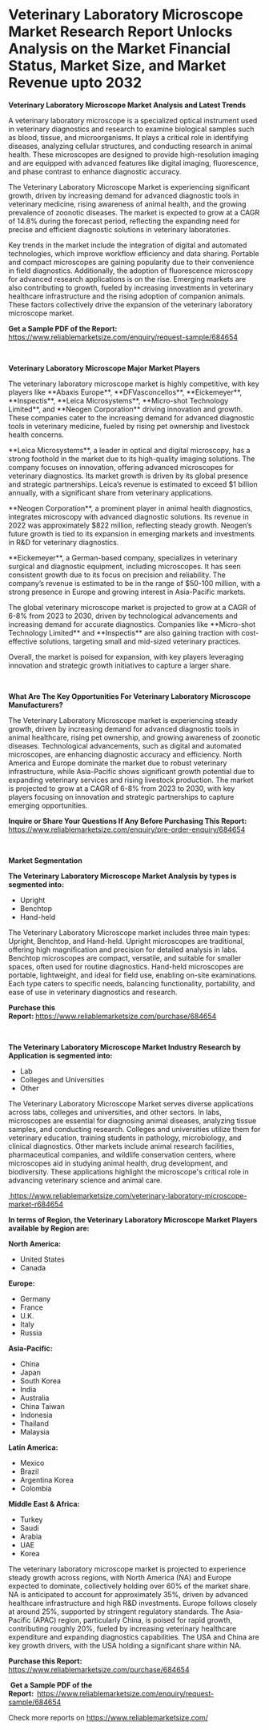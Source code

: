 <p><h1>Veterinary Laboratory Microscope Market Research Report Unlocks Analysis on the Market Financial Status, Market Size, and Market Revenue upto 2032</h1></p><p><strong>Veterinary Laboratory Microscope Market Analysis and Latest Trends</strong></p>
<p><p>A veterinary laboratory microscope is a specialized optical instrument used in veterinary diagnostics and research to examine biological samples such as blood, tissue, and microorganisms. It plays a critical role in identifying diseases, analyzing cellular structures, and conducting research in animal health. These microscopes are designed to provide high-resolution imaging and are equipped with advanced features like digital imaging, fluorescence, and phase contrast to enhance diagnostic accuracy.</p><p>The Veterinary Laboratory Microscope Market is experiencing significant growth, driven by increasing demand for advanced diagnostic tools in veterinary medicine, rising awareness of animal health, and the growing prevalence of zoonotic diseases. The market is expected to grow at a CAGR of 14.8% during the forecast period, reflecting the expanding need for precise and efficient diagnostic solutions in veterinary laboratories.</p><p>Key trends in the market include the integration of digital and automated technologies, which improve workflow efficiency and data sharing. Portable and compact microscopes are gaining popularity due to their convenience in field diagnostics. Additionally, the adoption of fluorescence microscopy for advanced research applications is on the rise. Emerging markets are also contributing to growth, fueled by increasing investments in veterinary healthcare infrastructure and the rising adoption of companion animals. These factors collectively drive the expansion of the veterinary laboratory microscope market.</p></p>
<p><strong>Get a Sample PDF of the Report:&nbsp;</strong> <a href="https://www.reliablemarketsize.com/enquiry/request-sample/684654?utm_campaign=1903&utm_medium=2&utm_source=Github&utm_content=ia&utm_term=20012025&utm_id=veterinary-laboratory-microscope">https://www.reliablemarketsize.com/enquiry/request-sample/684654</a></p>
<p>&nbsp;</p>
<p><strong>Veterinary Laboratory Microscope Major Market Players</strong></p>
<p><p>The veterinary laboratory microscope market is highly competitive, with key players like **Abaxis Europe**, **DFVasconcellos**, **Eickemeyer**, **Inspectis**, **Leica Microsystems**, **Micro-shot Technology Limited**, and **Neogen Corporation** driving innovation and growth. These companies cater to the increasing demand for advanced diagnostic tools in veterinary medicine, fueled by rising pet ownership and livestock health concerns.</p><p>**Leica Microsystems**, a leader in optical and digital microscopy, has a strong foothold in the market due to its high-quality imaging solutions. The company focuses on innovation, offering advanced microscopes for veterinary diagnostics. Its market growth is driven by its global presence and strategic partnerships. Leica’s revenue is estimated to exceed $1 billion annually, with a significant share from veterinary applications.</p><p>**Neogen Corporation**, a prominent player in animal health diagnostics, integrates microscopy with advanced diagnostic solutions. Its revenue in 2022 was approximately $822 million, reflecting steady growth. Neogen’s future growth is tied to its expansion in emerging markets and investments in R&D for veterinary diagnostics.</p><p>**Eickemeyer**, a German-based company, specializes in veterinary surgical and diagnostic equipment, including microscopes. It has seen consistent growth due to its focus on precision and reliability. The company’s revenue is estimated to be in the range of $50-100 million, with a strong presence in Europe and growing interest in Asia-Pacific markets.</p><p>The global veterinary microscope market is projected to grow at a CAGR of 6-8% from 2023 to 2030, driven by technological advancements and increasing demand for accurate diagnostics. Companies like **Micro-shot Technology Limited** and **Inspectis** are also gaining traction with cost-effective solutions, targeting small and mid-sized veterinary practices.</p><p>Overall, the market is poised for expansion, with key players leveraging innovation and strategic growth initiatives to capture a larger share.</p></p>
<p>&nbsp;</p>
<p><strong>What Are The Key Opportunities For Veterinary Laboratory Microscope Manufacturers?</strong></p>
<p><p>The Veterinary Laboratory Microscope market is experiencing steady growth, driven by increasing demand for advanced diagnostic tools in animal healthcare, rising pet ownership, and growing awareness of zoonotic diseases. Technological advancements, such as digital and automated microscopes, are enhancing diagnostic accuracy and efficiency. North America and Europe dominate the market due to robust veterinary infrastructure, while Asia-Pacific shows significant growth potential due to expanding veterinary services and rising livestock production. The market is projected to grow at a CAGR of 6-8% from 2023 to 2030, with key players focusing on innovation and strategic partnerships to capture emerging opportunities.</p></p>
<p><strong>Inquire or Share Your Questions If Any Before Purchasing This Report:</strong> <a href="https://www.reliablemarketsize.com/enquiry/pre-order-enquiry/684654?utm_campaign=1903&utm_medium=2&utm_source=Github&utm_content=ia&utm_term=20012025&utm_id=veterinary-laboratory-microscope">https://www.reliablemarketsize.com/enquiry/pre-order-enquiry/684654</a></p>
<p>&nbsp;</p>
<p><strong>Market Segmentation</strong></p>
<p><strong>The Veterinary Laboratory Microscope Market Analysis by types is segmented into:</strong></p>
<p><ul><li>Upright</li><li>Benchtop</li><li>Hand-held</li></ul></p>
<p><p>The Veterinary Laboratory Microscope market includes three main types: Upright, Benchtop, and Hand-held. Upright microscopes are traditional, offering high magnification and precision for detailed analysis in labs. Benchtop microscopes are compact, versatile, and suitable for smaller spaces, often used for routine diagnostics. Hand-held microscopes are portable, lightweight, and ideal for field use, enabling on-site examinations. Each type caters to specific needs, balancing functionality, portability, and ease of use in veterinary diagnostics and research.</p></p>
<p><strong>Purchase this Report:&nbsp;</strong><a href="https://www.reliablemarketsize.com/purchase/684654?utm_campaign=1903&utm_medium=2&utm_source=Github&utm_content=ia&utm_term=20012025&utm_id=veterinary-laboratory-microscope">https://www.reliablemarketsize.com/purchase/684654</a></p>
<p>&nbsp;</p>
<p><strong>The Veterinary Laboratory Microscope Market Industry Research by Application is segmented into:</strong></p>
<p><ul><li>Lab</li><li>Colleges and Universities</li><li>Other</li></ul></p>
<p><p>The Veterinary Laboratory Microscope Market serves diverse applications across labs, colleges and universities, and other sectors. In labs, microscopes are essential for diagnosing animal diseases, analyzing tissue samples, and conducting research. Colleges and universities utilize them for veterinary education, training students in pathology, microbiology, and clinical diagnostics. Other markets include animal research facilities, pharmaceutical companies, and wildlife conservation centers, where microscopes aid in studying animal health, drug development, and biodiversity. These applications highlight the microscope's critical role in advancing veterinary science and animal care.</p></p>
<p><a href="https://www.reliablemarketsize.com/veterinary-laboratory-microscope-market-r684654?utm_campaign=1903&utm_medium=2&utm_source=Github&utm_content=ia&utm_term=20012025&utm_id=veterinary-laboratory-microscope">&nbsp;https://www.reliablemarketsize.com/veterinary-laboratory-microscope-market-r684654</a></p>
<p><strong>In terms of Region, the Veterinary Laboratory Microscope Market Players available by Region are:</strong></p>
<p>
    <p> <strong> North America: </strong>
        <ul>
            <li>United States</li>
            <li>Canada</li>
        </ul>
        </p> 
    <p> <strong> Europe: </strong>
        <ul>
            <li>Germany</li>
            <li>France</li>
            <li>U.K.</li>
            <li>Italy</li>
            <li>Russia</li>
        </ul>
        </p> 
    <p> <strong> Asia-Pacific: </strong>
        <ul>
            <li>China</li>
            <li>Japan</li>
            <li>South Korea</li>
            <li>India</li>
            <li>Australia</li>
            <li>China Taiwan</li>
            <li>Indonesia</li>
            <li>Thailand</li>
            <li>Malaysia</li>
        </ul>
        </p> 
    <p> <strong> Latin America: </strong>
        <ul>
            <li>Mexico</li>
            <li>Brazil</li>
            <li>Argentina Korea</li>
            <li>Colombia</li>
        </ul>
        </p> 
    <p> <strong> Middle East & Africa: </strong>
        <ul>
            <li>Turkey</li>
            <li>Saudi</li>
            <li>Arabia</li>
            <li>UAE</li>
            <li>Korea</li>
        </ul>
    </p>
    </p>
<p><p>The veterinary laboratory microscope market is projected to experience steady growth across regions, with North America (NA) and Europe expected to dominate, collectively holding over 60% of the market share. NA is anticipated to account for approximately 35%, driven by advanced healthcare infrastructure and high R&D investments. Europe follows closely at around 25%, supported by stringent regulatory standards. The Asia-Pacific (APAC) region, particularly China, is poised for rapid growth, contributing roughly 20%, fueled by increasing veterinary healthcare expenditure and expanding diagnostics capabilities. The USA and China are key growth drivers, with the USA holding a significant share within NA.</p></p>
<p><strong>Purchase this Report: </strong><a href="https://www.reliablemarketsize.com/purchase/684654?utm_campaign=1903&utm_medium=2&utm_source=Github&utm_content=ia&utm_term=20012025&utm_id=veterinary-laboratory-microscope">https://www.reliablemarketsize.com/purchase/684654</a></p>
<p>&nbsp;<strong>Get a Sample PDF of the Report:&nbsp;&nbsp;</strong><a href="https://www.reliablemarketsize.com/enquiry/request-sample/684654?utm_campaign=1903&utm_medium=2&utm_source=Github&utm_content=ia&utm_term=20012025&utm_id=veterinary-laboratory-microscope">https://www.reliablemarketsize.com/enquiry/request-sample/684654</a></p>
<p><strong></strong></p>
<p>Check more reports on <a href="https://www.reliablemarketsize.com/?utm_campaign=1903&utm_medium=2&utm_source=Github&utm_content=ia&utm_term=20012025&utm_id=veterinary-laboratory-microscope">https://www.reliablemarketsize.com/</a></p>